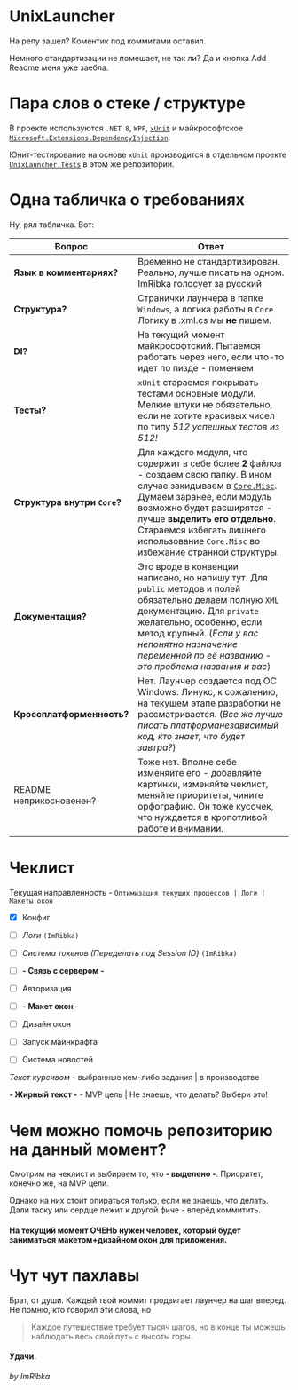 # UnixLauncher
На репу зашел? Коментик под коммитами оставил.

Немного стандартизации не помешает, не так ли? Да и кнопка Add Readme меня уже заебла.

# Пара слов о стеке / структуре
В проекте используются ```.NET 8```, ```WPF```, [```xUnit```](https://habr.com/ru/articles/357648/) и майкрософтское [```Microsoft.Extensions.DependencyInjection```](https://learn.microsoft.com/ru-ru/dotnet/core/extensions/dependency-injection).

Юнит-тестирование на основе ```xUnit``` производится в отдельном проекте [```UnixLauncher.Tests```](UnixLauncher.Tests) в этом же репозитории.

# Одна табличка о требованиях
Ну, рял табличка. Вот:

| Вопрос | Ответ
|-------|------
| **Язык в комментариях?** | Временно не стандартизирован. Реально, лучше писать на одном. ImRibka голосует за русский
| **Структура?** | Странички лаунчера в папке ```Windows```, а логика работы в ```Core```. Логику в .xml.cs мы **не** пишем.
| **DI?** | На текущий момент майкрософтский. Пытаемся работать через него, если что-то идет по пизде - поменяем
| **Тесты?** | ```xUnit``` стараемся покрывать тестами основные модули. Мелкие штуки не обязательно, если не хотите красивых чисел по типу *512 успешных тестов из 512!*
| **Структура внутри ```Core```?** | Для каждого модуля, что содержит в себе более **2** файлов - создаем свою папку. В ином случае закидываем в [```Core.Misc```](UnixLauncher/Core/Misc). Думаем заранее, если модуль возможно будет расширятся - лучше **выделить его отдельно**. Стараемся избегать лишнего использование ```Core.Misc``` во избежание странной структуры.
| **Документация?** | Это вроде в конвенции написано, но напишу тут. Для ```public``` методов и полей обязательно делаем полную ```XML``` документацию. Для ```private``` желательно, особенно, если метод крупный. (*Если у вас непонятно назначение переменной по её названию - это проблема названия и вас*)
| **Кроссплатформенность?** | Нет. Лаунчер создается под ОС Windows. Линукс, к сожалению, на текущем этапе разработки не рассматривается. (*Все же лучше писать платформанезависимый код, кто знает, что будет завтра?*)  
| README неприкосновенен? | Тоже нет. Вполне себе изменяйте его - добавляйте картинки, изменяйте чеклист, меняйте приоритеты, чините орфографию. Он тоже кусочек, что нуждается в кропотливой работе и внимании.

# Чеклист
Текущая направленность - ```Оптимизация текущих процессов | Логи | Макеты окон```

- [x] Конфиг
- [ ] *Логи* ```(ImRibka)```
- [ ] *Система токенов (Переделать под Session ID)* ```(ImRibka)```
- [ ] **- Связь с сервером -**
- [ ] Авторизация
- [ ] **- Макет окон -**
- [ ] Дизайн окон
- [ ] Запуск майнкрафта
- [ ] Система новостей


*Текст курсивом* - выбранные кем-либо задания | в производстве

**- Жирный текст -** - MVP цель  |  Не знаешь, что делать? Выбери это!
# Чем можно помочь репозиторию на данный момент?
Смотрим на чеклист и выбираем то, что **- выделено -**. Приоритет, конечно же, на MVP цели.

Однако на них стоит опираться только, если не знаешь, что делать. Дали таску или сердце лежит к другой фиче - вперёд коммитить. 

#### На текущий момент **ОЧЕНЬ** нужен человек, который будет заниматься макетом+дизайном окон для приложения.

# Чут чут пахлавы 
Брат, от души. Каждый твой коммит продвигает лаунчер на шаг вперед. Не помню, кто говорил эти слова, но
> Каждое путешествие требует тысяч шагов, но в конце ты можешь наблюдать весь свой путь с высоты горы.
#### Удачи. 
*by ImRibka*
